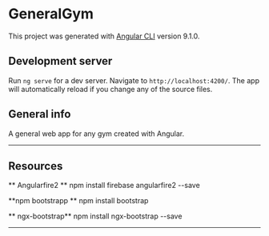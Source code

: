 # GeneralGym

This project was generated with [Angular CLI](https://github.com/angular/angular-cli) version 9.1.0.

## Development server

Run `ng serve` for a dev server. Navigate to `http://localhost:4200/`. The app will automatically reload if you change any of the source files.

## General info
A general web app for any gym created with Angular.

---

## Resources
** Angularfire2 **
npm install firebase angularfire2 --save

**npm bootstrapp **
npm install bootstrap

** ngx-bootstrap**
npm install ngx-bootstrap --save

---
